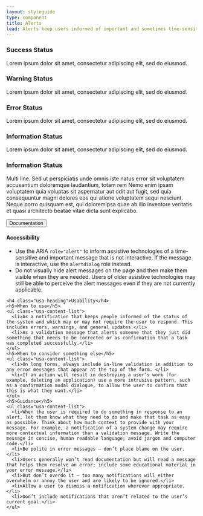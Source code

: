 ```yaml
---
layout: styleguide
type: component
title: Alerts
lead: Alerts keep users informed of important and sometimes time-sensitive changes.
---
```


<div class="preview">

  <div class="usa-alert usa-alert-success">
    <div class="usa-alert-body">
      <h3 class="usa-alert-heading">Success Status</h3>
      <p class="usa-alert-text">Lorem ipsum dolor sit amet, consectetur adipiscing elit, sed do eiusmod.</p>
    </div>
  </div>

  <div class="usa-alert usa-alert-warning">
    <div class="usa-alert-body">
      <h3 class="usa-alert-heading">Warning Status</h3>
      <p class="usa-alert-text">Lorem ipsum dolor sit amet, consectetur adipiscing elit, sed do eiusmod.</p>
    </div>
  </div>

  <div class="usa-alert usa-alert-error">
    <div class="usa-alert-body">
      <h3 class="usa-alert-heading">Error Status</h3>
      <p class="usa-alert-text">Lorem ipsum dolor sit amet, consectetur adipiscing elit, sed do eiusmod.</p>
    </div>
  </div>

  <div class="usa-alert usa-alert-info">
    <div class="usa-alert-body">
      <h3 class="usa-alert-heading">Information Status</h3>
      <p class="usa-alert-text">Lorem ipsum dolor sit amet, consectetur adipiscing elit, sed do eiusmod.</p>
    </div>
  </div>

  <div class="usa-alert usa-alert-info">
    <div class="usa-alert-body">
      <h3 class="usa-alert-heading">Information Status</h3>
      <p class="usa-alert-text">Multi line. Sed ut perspiciatis unde omnis iste natus error sit voluptatem accusantium doloremque laudantium, totam rem Nemo enim ipsam voluptatem quia voluptas sit aspernatur aut odit aut fugit, sed quia consequuntur magni dolores eos qui atione voluptatem sequi nesciunt. Neque porro quisquam est, qui doloremipsa quae ab illo inventore veritatis et quasi architecto beatae vitae dicta sunt explicabo.</p>
    </div>
  </div>
</div>

<div class="usa-accordion-bordered usa-accordion-docs">
  <button class="usa-button-unstyled usa-accordion-button"
      aria-expanded="true" aria-controls="collapsible-0">
    Documentation
  </button>
  <div id="collapsible-0" aria-hidden="false" class="usa-accordion-content">
    <h4 class="usa-heading">Accessibility</h4>
    <ul class="usa-content-list">
      <li>Use the ARIA <code>role=<wbr>"alert"</code> to inform assistive technologies of a time-sensitive and important message that is not interactive. If the message is interactive, use the <code>alertdialog</code> role instead.
      <li>Do not visually hide alert messages on the page and then make them visible when they are needed. Users of older assistive technologies may still be able to perceive the alert messages even if they are not currently applicable.</li>
    </ul>

    <h4 class="usa-heading">Usability</h4>
    <h5>When to use</h5>
    <ul class="usa-content-list">
      <li>As a notification that keeps people informed of the status of the system and which may or may not require the user to respond. This includes errors, warnings, and general updates.</li>
      <li>As a validation message that alerts someone that they just did something that needs to be corrected or as confirmation that a task was completed successfully.</li>
    </ul>
    <h5>When to consider something else</h5>
    <ul class="usa-content-list">
      <li>On long forms, always include in-line validation in addition to any error messages that appear at the top of the form. </li>
      <li>If an action will result in destroying a user’s work (for example, deleting an application) use a more intrusive pattern, such as a confirmation modal dialogue, to allow the user to confirm that this is what they want.</li>
    </ul>
    <h5>Guidance</h5>
    <ul class="usa-content-list">
      <li>When the user is required to do something in response to an alert, let them know what they need to do and make that task as easy as possible. Think about how much context to provide with your message. For example, a notification of a system change may require more contextual information than a validation message. Write the message in concise, human readable language; avoid jargon and computer code.</li>
      <li>Be polite in error messages — don’t place blame on the user.</li>
      <li>Users generally won’t read documentation but will read a message that helps them resolve an error; include some educational material in your error message.</li>
      <li>But don’t overdo it — too many notifications will either overwhelm or annoy the user and are likely to be ignored.</li>
      <li>Allow a user to dismiss a notification wherever appropriate.</li>
      <li>Don’t include notifications that aren’t related to the user’s current goal.</li>
    </ul>
  </div>
</div>
